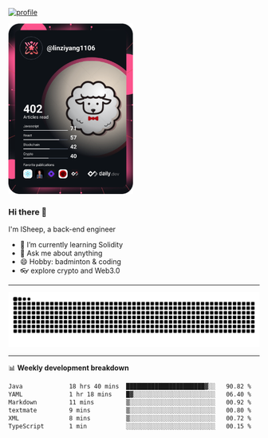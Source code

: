 [![profile](https://user-images.githubusercontent.com/54968314/208005045-e4b42f3b-833d-4242-bfcc-e764865553a2.svg)](https://www.calligrapher.ai/)

<a href="https://app.daily.dev/linziyang1106"><img src="/devcard.png" width="250" alt="ISheep's Dev Card"/></a>

### Hi there 🐏

I'm ISheep, a back-end engineer

- 🔭 I’m currently learning Solidity
- 💬 Ask me about anything
- 😄 Hobby: badminton & coding
- 👓 explore crypto and Web3.0

-------

![](https://raw.githubusercontent.com/ISheepp/ISheepp/output/github-contribution-grid-snake.svg)

-------

📊 **Weekly development breakdown**
<!--START_SECTION:waka-->

```text
Java             18 hrs 40 mins  ██████████████████████▓░░   90.82 %
YAML             1 hr 18 mins    █▓░░░░░░░░░░░░░░░░░░░░░░░   06.40 %
Markdown         11 mins         ▒░░░░░░░░░░░░░░░░░░░░░░░░   00.92 %
textmate         9 mins          ▒░░░░░░░░░░░░░░░░░░░░░░░░   00.80 %
XML              8 mins          ▒░░░░░░░░░░░░░░░░░░░░░░░░   00.72 %
TypeScript       1 min           ░░░░░░░░░░░░░░░░░░░░░░░░░   00.15 %
```

<!--END_SECTION:waka-->
